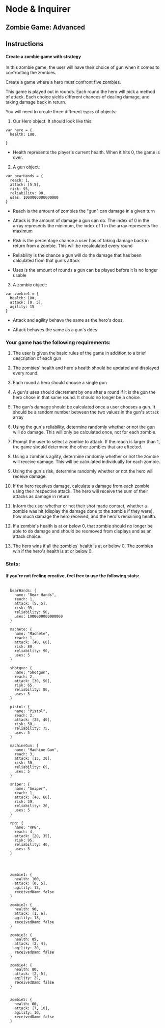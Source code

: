 # Node & Inquirer

## Zombie Game: Advanced

## Instructions

#### Create a zombie game with strategy
In this zombie game, the user will have their choice of gun when it comes to confronting the zombies.

Create a game where a hero must confront five zombies. 

This game is played out in rounds. Each round the hero will pick a method of attack. Each choice yields different chances of dealing damage, and taking damage back in return. 

You will need to create three different `types` of objects:

1. Our Hero object. It should look like this: 
```
var hero = {
  health: 100,

}
```
* Health represents the player's current health. When it hits 0, the game is over.

2. A gun object:
```
var bearHands = {
  reach: 1,
  attack: [5,5],
  risk: 95,
  reliability: 90,
  uses: 1000000000000000 
}
```

* Reach is the amount of zombies the "gun" can damage in a given turn

* Attack is the amount of damage a gun can do. The index of 0 in the array represents the minimum, the index of 1 in the array represents the maximum

* Risk is the percentage chance a user has of taking damage back in return from a zombie. This will be recalculated every round

* Reliability is the chance a gun will do the damage that has been calculated from that gun's attack

* Uses is the amount of rounds a gun can be played before it is no longer usable

3. A zombie object:
```
var zombie1 = {
  health: 100,
  attack: [0, 5],
  agility: 15
}
```
* Attack and agility behave the same as the hero's does. 

* Attack behaves the same as a gun's does


### Your game has the following requirements: 

1. The user is given the basic rules of the game in addition to a brief description of each gun

2. The zombies' health and hero's health should be updated and displayed every round. 

3. Each round a hero should choose a single gun

4. A gun's uses should decrement by one after a round if it is the gun the hero chose in that same round. It should no longer be a choice.

5. The gun's damage should be calculated once a user chooses a gun. It should be a random number between the two values in the gun's `attack` array

6. Using the gun's reliability, determine randomly whether or not the gun will do damage. This will only be calculated once, not for each zombie.

7. Prompt the user to select a zombie to attack. If the reach is larger than 1, the game should determine the other zombies that are affected. 

8. Using a zombie's agility, determine randomly whether or not the zombie will receive damage. This will be calculated individually for each zombie.

9. Using the gun's risk, determine randomly whether or not the hero will receive damage.

10. If the hero receives damage, calculate a damage from each zombie using their respective attack. The hero will receive the sum of their attacks as damage in return.

11. Inform the user whether or not their shot made contact, whether a zombie was hit (display the damage done to the zombie if they were), how much damage the hero received, and the hero's remaining health. 

12. If a zombie's health is at or below 0, that zombie should no longer be able to do damage and should be reomoved from displays and as an attack choice. 

13. The hero wins if all the zombies' health is at or below 0. The zombies win if the hero's health is at or below 0. 



### Stats:

#### If you're not feeling creative, feel free to use the following stats:

```

  bearHands: {
    name: "Bear Hands",
    reach: 1,
    attack: [5, 5],
    risk: 95,
    reliability: 90,
    uses: 1000000000000000
  }

  machete: {
    name: "Machete",
    reach: 1,
    attack: [40, 60],
    risk: 80,
    reliability: 90,
    uses: 5
  }

  shotgun: {
    name: "Shotgun",
    reach: 2,
    attack: [30, 50],
    risk: 65,
    reliability: 80,
    uses: 5
  }

  pistol: {
    name: "Pistol",
    reach: 2,
    attack: [25, 40],
    risk: 50,
    reliability: 75,
    uses: 5
  }

  machineGun: {
    name: "Machine Gun",
    reach: 3,
    attack: [15, 30],
    risk: 30,
    reliability: 65,
    uses: 5
  }

  sniper: {
    name: "Sniper",
    reach: 1,
    attack: [40, 60],
    risk: 30,
    reliability: 20,
    uses: 5
  }

  rpg: {
    name: "RPG",
    reach: 4,
    attack: [20, 35],
    risk: 95,
    reliability: 40,
    uses: 5
  }




  zombie1: {
    health: 100,
    attack: [0, 5],
    agility: 15,
    receivedDam: false
  }

  zombie2: {
    health: 90,
    attack: [1, 6],
    agility: 18,
    receivedDam: false
  }

  zombie3: {
    health: 85,
    attack: [2, 4],
    agility: 20,
    receivedDam: false
  }

  zombie4: {
    health: 80,
    attack: [2, 5],
    agility: 22,
    receivedDam: false
  }


  zombie5: {
    health: 60,
    attack: [7, 10],
    agility: 10,
    receivedDam: false
  }


```